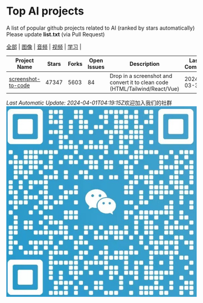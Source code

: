 # Top AI projects
A list of popular github projects related to AI (ranked by stars automatically)
Please update **list.txt** (via Pull Request)

<a href="./README.md">全部</a> |   <a href="./READMEpicture.md">图像</a> |   <a href="./READMEaudio.md">音频</a> | <a href="./READMEvideo.md">视频</a> | <a href="./READMElearn.md">学习</a> | 

| Project Name | Stars | Forks | Open Issues | Description | Last Commit |
| ------------ | ----- | ----- | ----------- | ----------- | ----------- |
| [screenshot-to-code](https://github.com/abi/screenshot-to-code) | 47347 | 5603 | 84 | Drop in a screenshot and convert it to clean code (HTML/Tailwind/React/Vue) | 2024-03-30 |

*Last Automatic Update: 2024-04-01T04:19:15Z*欢迎加入我们的社群 ![](https://raw.githubusercontent.com/mouuii/picture/master/weichat.jpg) 